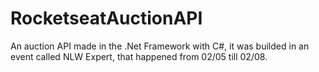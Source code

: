 # RocketseatAuctionAPI
An auction API made in the .Net Framework with C#, it was builded in an event called NLW Expert, that happened from 02/05 till 02/08. 

